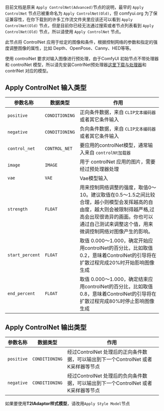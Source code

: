 > 
目前文档是原来 `Apply ControlNet(Advanced)`节点的说明，最早的 `Apply ControlNet` 节点已被重命名为 `Apply ControlNet(Old)`，但 comfyui.org 为了保证兼容性，在你下载到的许多工作流文件夹里应该还可以看到 `Apply ControlNet(Old)` 节点，但是目前你已经无法通过搜索或者节点列表看到 `Apply ControlNet(Old)` 节点，所以请使用 `Apply ControlNet` 节点。


此节点将 ControlNet 应用于给定的图像和条件，根据控制网络的参数和指定的强度调整图像的属性，比如 Depth、OpenPose、Canny、HED等等。

使用 controlNet 要求对输入图像进行预处理，由于ComfyUI 初始节点不带处理器和 controlNet 模型，所以请先安装ContrlNet预处理器[这里下载与处理器](https://github.com/Fannovel16/comfy_controlnet_preprocessors)和contrlNet 对应的模型。

## Apply ControlNet 输入类型
| 参数名称 | 数据类型 | 作用 |
| --- | --- | --- |
| `positive` | `CONDITIONING` | 正向条件数据，来自 `CLIP文本编码器`或者其它条件输入|
| `negative` | `CONDITIONING` | 负向条件数据，来自 `CLIP文本编码器`或者其它条件输入|
| `control_net` | `CONTROL_NET` | 要应用的controlNet模型，通常输入来自 `controlNt加载器` |
| `image` | `IMAGE` | 用于 controlNet 应用的图片，需要经过预处理器处理 |
| `vae` | `VAE` | Vae模型输入|
| `strength` | `FLOAT` | 用来控制网络调整的强度，取值0～10。建议取值在0.5～1.5之间比较合理，越小则模型会发挥越高的自由度，越大则会被限制得越严格,过高会出现很诡异的画面。你也可以通过自己测试来调整这个值，用来微调控制网络对图像产生的影响。 |
| `start_percent` | `FLOAT` | 取值 0.000～1.000，确定开始应用controlNet的百分比，比如取值0.2，意味着ControlNet的引导将在扩散过程完成20%时开始影响图像生成|
| `end_percent` | `FLOAT` | 取值 0.000～1.000，确定结束应用controlNet的百分比，比如取值0.8，意味着ControlNet的引导将在扩散过程完成80%时停止影响图像生成|

## Apply ControlNet 输出类型
| 参数名称 | 数据类型 | 作用 |
| --- | --- | --- |
| `positive` | `CONDITIONING` | 经过ControlNet 处理后的正向条件数据，可以输出到下一个ControlNet 或者 K采样器等节点 |
| `negative` | `CONDITIONING` | 经过ControlNet 处理后的负向条件数据，可以输出到下一个ControlNet 或者 K采样器等节点 |

> 
如果要使用**T2IAdaptor样式模型**，请改用`Apply Style Model`节点
